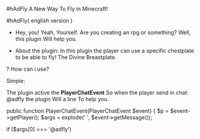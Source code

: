 #hAdFly
A New Way To Fly in Minecraft!

#hAdFly( english version )

- Hey, you! Yeah, Yourself. Are you creating an rpg or something? Well, this plugin Will help you.

* About the plugin: In this plugin the player can use a specific chestplate to be able to fly!
The Divine Breastplate. 

? How can i use?

Simple: 

 The plugin active the **PlayerChatEvent**
 So when the player send in chat: @adfly the plugin Will a line
 To help you.

  public function PlayerChatEvent(PlayerChatEvent $event) {
  $p = $event->getPlayer();
  $args = explode(' ', $event->getMessage());

  if ($args[0] === '@adfly')
